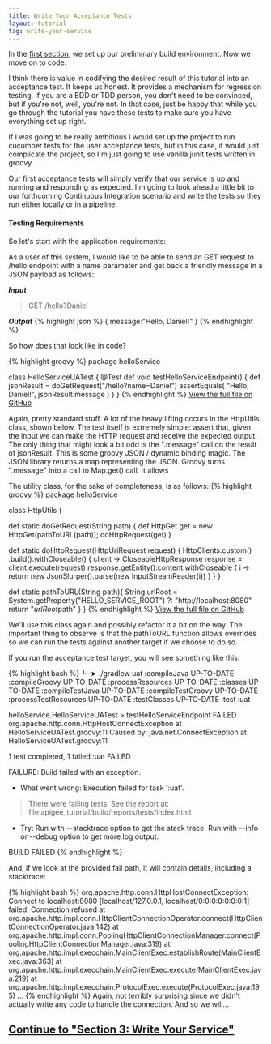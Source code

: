 ```yaml
---
title: Write Your Acceptance Tests
layout: tutorial
tag: write-your-service
---
```

In the [first section](1-setup-build-scripts.html), we set up our preliminary build environment. Now we move on to code.

I think there is value in codifying the desired result of this tutorial into an acceptance test. It keeps us honest. It provides a mechanism for regression testing. If you are a BDD or TDD person, you don't need to be convinced, but if you're not, well, you're not. In that case, just be happy that while you go through the tutorial you have these tests to make sure you have everything set up right.

If I was going to be really ambitious I would set up the project to run cucumber tests for the user acceptance tests, but in this case, it would just complicate the project, so I'm just going to use vanilla junit tests written in groovy.

Our first acceptance tests will simply verify that our service is up and running and responding as expected. I'm going to look ahead a little bit to our forthcoming Continuous Integration scenario and write the tests so they run either locally or in a pipeline.

#### Testing Requirements ####
So let's start with the application requirements:

As a user of this system, I would like to be able to send an GET request to /hello endpoint with a name parameter and get back a friendly message in a JSON payload as follows:

***Input***

> GET /hello?Daniel

***Output***
{% highlight json %}
{
  message:"Hello, Daniel!"
}
{% endhighlight %}

So how does that look like in code?

{% highlight groovy %}
package helloService

class HelloServiceUATest {
  @Test
  def void testHelloServiceEndpoint() {
    def jsonResult = doGetRequest("/hello?name=Daniel")
    assertEquals(
      "Hello, Daniel!",
      jsonResult.message
    )
  }
}
{% endhighlight %}
[View the full file on GitHub](https://github.com/danielsomerfield/apigee-tutorial/blob/write-your-service/src/test/groovy/helloService/HelloServiceTest.groovy)

Again, pretty standard stuff. A lot of the heavy lifting occurs in the HttpUtils class, shown below. The test itself is extremely simple: assert that, given the input we can make the HTTP request and receive the expected output. The only thing that might look a bit odd is the ".message" call on the result of jsonResult. This is some groovy JSON / dynamic binding magic. The JSON library returns a map representing the JSON. Groovy turns ".message" into a call to Map.get() call. It allows

The utility class, for the sake of completeness, is as follows:
{% highlight groovy %}
package helloService

class HttpUtils {

  def static doGetRequest(String path) {
    def HttpGet get = new HttpGet(pathToURL(path));
    doHttpRequest(get)
  }

  def static doHttpRequest(HttpUriRequest request) {
    HttpClients.custom()
    .build().withCloseable() { client ->
      CloseableHttpResponse response = client.execute(request)
      response.getEntity().content.withCloseable { i ->
        return new JsonSlurper().parse(new InputStreamReader(i))
      }
    }
  }

  def static pathToURL(String path){
    String urlRoot = System.getProperty("HELLO_SERVICE_ROOT") ?: "http://localhost:8080"
    return "$urlRoot$path"
  }
}
{% endhighlight %}
[View the full file on GitHub](https://github.com/danielsomerfield/apigee-tutorial/blob/write-your-service/src/test/groovy/helloService/HttpUtils.groovy)

We'll use this class again and possibly refactor it a bit on the way. The important thing to observe is that the pathToURL function allows overrides so we can run the tests against another target if we choose to do so.

If you run the acceptance test target, you will see something like this:

{% highlight bash %}
╰─➤  ./gradlew uat
:compileJava UP-TO-DATE
:compileGroovy UP-TO-DATE
:processResources UP-TO-DATE
:classes UP-TO-DATE
:compileTestJava UP-TO-DATE
:compileTestGroovy UP-TO-DATE
:processTestResources UP-TO-DATE
:testClasses UP-TO-DATE
:test
:uat

helloService.HelloServiceUATest > testHelloServiceEndpoint FAILED
org.apache.http.conn.HttpHostConnectException at HelloServiceUATest.groovy:11
Caused by: java.net.ConnectException at HelloServiceUATest.groovy:11

1 test completed, 1 failed
:uat FAILED

FAILURE: Build failed with an exception.

* What went wrong:
Execution failed for task ':uat'.
> There were failing tests. See the report at: file:apigee_tutorial/build/reports/tests/index.html

* Try:
Run with --stacktrace option to get the stack trace. Run with --info or --debug option to get more log output.

BUILD FAILED
{% endhighlight %}

And, if we look at the provided fail path, it will contain details, including a stacktrace:

{% highlight bash %}
org.apache.http.conn.HttpHostConnectException: Connect to localhost:8080 [localhost/127.0.0.1, localhost/0:0:0:0:0:0:0:1] failed: Connection refused
at org.apache.http.impl.conn.HttpClientConnectionOperator.connect(HttpClientConnectionOperator.java:142)
at org.apache.http.impl.conn.PoolingHttpClientConnectionManager.connect(PoolingHttpClientConnectionManager.java:319)
at org.apache.http.impl.execchain.MainClientExec.establishRoute(MainClientExec.java:363)
at org.apache.http.impl.execchain.MainClientExec.execute(MainClientExec.java:219)
at org.apache.http.impl.execchain.ProtocolExec.execute(ProtocolExec.java:195)
...
{% endhighlight %}
Again, not terribly surprising since we didn't actually write any code to handle the connection. And so we will...

## [Continue to "Section 3: Write Your Service"](3-write-your-service.html) ##
